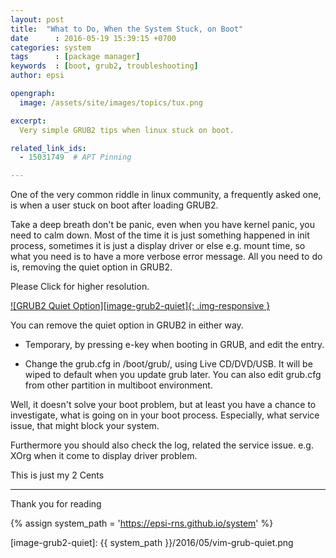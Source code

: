 ```yaml
---
layout: post
title:  "What to Do, When the System Stuck, on Boot"
date      : 2016-05-19 15:39:15 +0700
categories: system
tags      : [package manager]
keywords  : [boot, grub2, troubleshooting]
author: epsi

opengraph:
  image: /assets/site/images/topics/tux.png

excerpt:
  Very simple GRUB2 tips when linux stuck on boot.

related_link_ids:
  - 15031749  # APT Pinning

---
```


One of the very common riddle in linux community, a frequently asked one,
is when a user stuck on boot after loading GRUB2.
 
Take a deep breath don't be panic, even when you have kernel panic, you need to calm down. 
Most of the time it is just something happened in init process,
sometimes it is just a display driver or else e.g. mount time,
so what you need is to have a more verbose error message.
All you need to do is, removing the quiet option in GRUB2.

Please Click for higher resolution.

[![GRUB2 Quiet Option][image-grub2-quiet]{: .img-responsive }][hires-grub2-quiet]

You can remove the quiet option in GRUB2 in either way.

* Temporary, by pressing e-key when booting in GRUB, and edit the entry.

* Change the grub.cfg in /boot/grub/, using Live CD/DVD/USB.
  It will be wiped to default when you update grub later.
  You can also edit grub.cfg from other partition in multiboot environment.
  
Well, it doesn't solve your boot problem,
but at least you have a chance to investigate,
what is going on in your boot process.
Especially, what service issue, that might block your system.

Furthermore you should also check the log, related the service issue.
e.g. XOrg when it come to display driver problem.

This is just my 2 Cents

-- -- --


Thank you for reading


[//]: <> ( -- -- -- links below -- -- -- )

{% assign system_path = 'https://epsi-rns.github.io/system' %}

[image-grub2-quiet]: {{ system_path }}/2016/05/vim-grub-quiet.png

[hires-grub2-quiet]: https://photos.google.com/album/AF1QipOI-OvBHZtRX5saQhwM3h7JWm32xboQ5aCs5fLr/photo/AF1QipMdI_Ocuj3BPV4MwB7FVEuwJBT-6Ay0PINbTtYR
